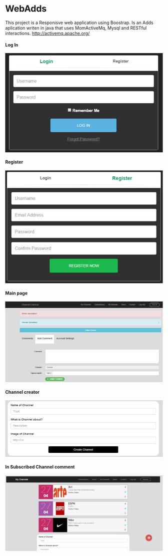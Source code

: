 # WebAdds
This project is a Responisve web application using Boostrap.
Is an Adds aplication writen in java that uses MomActiveMq, Mysql and RESTful interactions.
http://activemq.apache.org/
#### Log In

![alt tag](https://raw.githubusercontent.com/ProgFelipe/WebAdds/master/examples/LogIn.PNG)
#### Register
![alt tag](https://raw.githubusercontent.com/ProgFelipe/WebAdds/master/examples/Register.PNG)
#### Main page
![alt tag](https://raw.githubusercontent.com/ProgFelipe/WebAdds/master/examples/InChannel.PNG)
#### Channel creator
![alt tag](https://raw.githubusercontent.com/ProgFelipe/WebAdds/master/examples/channelCreator.PNG)
#### In Subscribed Channel comment
![alt tag](https://raw.githubusercontent.com/ProgFelipe/WebAdds/master/examples/main.PNG)
